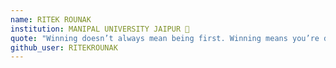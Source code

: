 ```yaml
---
name: RITEK ROUNAK
institution: MANIPAL UNIVERSITY JAIPUR 🚩
quote: "Winning doesn’t always mean being first. Winning means you’re doing better than you’ve done before." By Bonnie Blair
github_user: RITEKROUNAK
---
```

